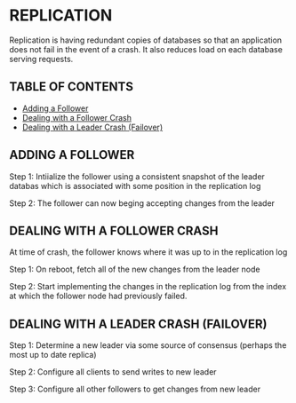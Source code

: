 # REPLICATION

Replication is having redundant copies of databases so that an application does not fail in the event of a crash. It also reduces load on each database serving requests.

## TABLE OF CONTENTS

- [Adding a Follower](#adding-a-follower)
- [Dealing with a Follower Crash](#dealing-with-a-follower-crash)
- [Dealing with a Leader Crash (Failover)](#dealing-with-a-leader-crash-failover)

## ADDING A FOLLOWER

Step 1: Intiialize the follower using a consistent snapshot of the leader databas which is associated with some position in the replication log

Step 2: The follower can now beging accepting changes from the leader

## DEALING WITH A FOLLOWER CRASH

At time of crash, the follower knows where it was up to in the replication log

Step 1: On reboot, fetch all of the new changes from the leader node

Step 2: Start implementing the changes in the replication log from the index at which the follower node had previously failed.

## DEALING WITH A LEADER CRASH (FAILOVER)

Step 1: Determine a new leader via some source of consensus (perhaps the most up to date replica)

Step 2: Configure all clients to send writes to new leader

Step 3: Configure all other followers to get changes from new leader

